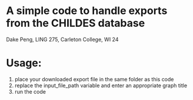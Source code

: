 # A simple code to handle exports from the CHILDES database
Dake Peng, LING 275, Carleton College, WI 24
# Usage: 
1. place your downloaded export file in the same folder as this code
2. replace the input_file_path variable and enter an appropriate graph title
3. run the code
